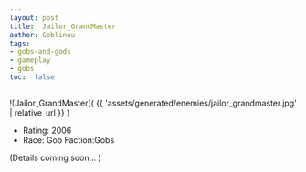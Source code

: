 ```yaml
---
layout: post
title:  Jailor_GrandMaster
author: Goblinou
tags:
- gobs-and-gods
- gameplay
- gobs
toc:  false
---
```


![Jailor_GrandMaster]( {{ 'assets/generated/enemies/jailor_grandmaster.jpg' | relative_url }} )
- Rating: 2006
- Race: Gob  Faction:Gobs

(Details coming soon... )